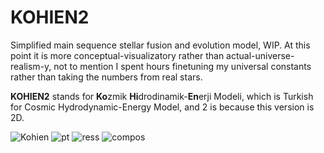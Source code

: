 # KOHIEN2
Simplified main sequence stellar fusion and evolution model, WIP. At this point it is more conceptual-visualizatory rather than actual-universe-realism-y, not to mention I spent hours finetuning my universal constants rather than taking the numbers from real stars.

**KOHIEN2** stands for **Ko**zmik **Hi**drodinamik-**En**erji Modeli, which is Turkish for Cosmic Hydrodynamic-Energy Model, and 2 is because this version is 2D.

![Kohien](https://github.com/arda-guler/KOHIEN2/assets/80536083/8fc8ae1e-e787-4a4b-82c3-019d6cf01402)
![pt](https://github.com/arda-guler/KOHIEN2/assets/80536083/83ead60e-d290-417c-8003-2784d4d5e83f)
![ress](https://github.com/arda-guler/KOHIEN2/assets/80536083/3ffd9cf8-1ca2-4972-8c8a-605dc20f4e4d)
![compos](https://github.com/arda-guler/KOHIEN2/assets/80536083/62d16d7d-8b24-4ba2-86ee-91f68f81b8c6)

